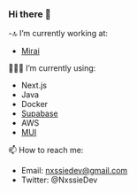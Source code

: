 ### Hi there 👋

<!--
**Nxssie/Nxssie** is a ✨ _special_ ✨ repository because its `README.md` (this file) appears on your GitHub profile.

Here are some ideas to get you started:

- 🔭 I’m currently working on ...
- 🌱 I’m currently learning ...
- 👯 I’m looking to collaborate on ...
- 🤔 I’m looking for help with ...
- 💬 Ask me about ...
- 📫 How to reach me: ...
- 😄 Pronouns: ...
- ⚡ Fun fact: ...
-->

-🔝 I’m currently working at:
* [Mirai](https://mirai.com)

🧑🏻‍💻 I’m currently using:
* Next.js
* Java
* Docker
* [Supabase](https://supabase.com)
* AWS
* [MUI](https://mui.com)
 
📫 How to reach me:
 * Email: nxssiedev@gmail.com
 * Twitter: @NxssieDev
